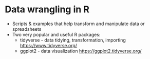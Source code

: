 # Data wrangling in R

* Scripts & examples that help transform and manipulate data or spreadsheets
* Two very popular and useful R packages:
    * tidyverse - data tidying, transformation, importing https://www.tidyverse.org/ 
    * ggplot2 - data visualization https://ggplot2.tidyverse.org/ 
